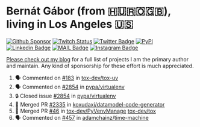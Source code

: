 # Bernát Gábor (from 🇭🇺🇷🇴🇬🇧), living in Los Angeles 🇺🇸

[![Github Sponsor](https://img.shields.io/static/v1?label=Sponsor&message=%E2%9D%A4&logo=GitHub&link=https://github.com/sponsors/gaborbernat&style=flat-square)](https://github.com/sponsors/gaborbernat)
[![Twitch Status](https://img.shields.io/twitch/status/gaborbernat?style=flat-square)](https://www.twitch.tv/gaborbernat)
[![Twitter Badge](https://img.shields.io/badge/-@gjbernat-1ca0f1?style=flat-square&labelColor=1ca0f1&logo=twitter&logoColor=white&link=https://twitter.com/gjbernat)](https://twitter.com/gjbernat)
[![PyPI](https://img.shields.io/badge/-gaborbernat-0073b7?style=flat-square&logo=Python&logoColor=white&link=https://pypi.org/user/gaborbernat/)](https://pypi.org/user/gaborbernat/)
[![Linkedin Badge](https://img.shields.io/badge/-gaborbernat-blue?style=flat-square&logo=Linkedin&logoColor=white&link=https://www.linkedin.com/in/gaborbernat/)](https://www.linkedin.com/in/gaborbernat/)
[![MAIL Badge](https://img.shields.io/badge/-gaborjbernat@gmail.com-c14438?style=flat-square&logo=Gmail&logoColor=white&link=mailto:gaborjbernat@gmail.com)](mailto:gaborjbernat@gmail.com)
[![Instagram Badge](https://img.shields.io/badge/-@gabor__bernat-845EC2?style=flat-square&labelColor=white&logo=Instagram&link=https://instagram.com/gabor_bernat/)](https://instagram.com/gabor_bernat)

[Please check out my blog](https://bernat.tech/about/) for a full list of projects I am the primary author and maintain.
Any kind of sponsorship for these effort is much appreciated.

<!--START_SECTION:activity-->

1. 🗣 Commented on [#183](https://github.com/tox-dev/tox-uv/issues/183#issuecomment-2698279964) in [tox-dev/tox-uv](https://github.com/tox-dev/tox-uv)
2. 🗣 Commented on [#2854](https://github.com/pypa/virtualenv/issues/2854#issuecomment-2698248843) in [pypa/virtualenv](https://github.com/pypa/virtualenv)
3. 🔒 Closed issue [#2854](https://github.com/pypa/virtualenv/issues/2854) in [pypa/virtualenv](https://github.com/pypa/virtualenv)
4. 🎉 Merged PR [#2335](https://github.com/koxudaxi/datamodel-code-generator/pull/2335) in [koxudaxi/datamodel-code-generator](https://github.com/koxudaxi/datamodel-code-generator)
5. 🎉 Merged PR [#46](https://github.com/tox-dev/PyVenvManage/pull/46) in [tox-dev/PyVenvManage](https://github.com/tox-dev/PyVenvManage)
   [tox-dev/tox](https://github.com/tox-dev/tox)
5. 🗣 Commented on [#457](https://github.com/adamchainz/time-machine/pull/457#issuecomment-2197730644) in
[adamchainz/time-machine](https://github.com/adamchainz/time-machine)
<!--END_SECTION:activity-->
